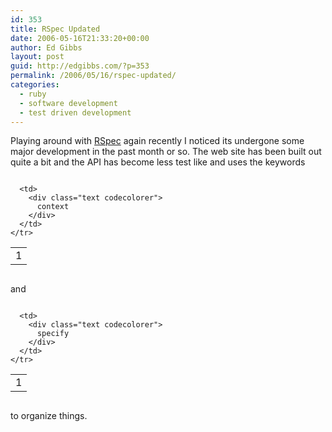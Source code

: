 ```yaml
---
id: 353
title: RSpec Updated
date: 2006-05-16T21:33:20+00:00
author: Ed Gibbs
layout: post
guid: http://edgibbs.com/?p=353
permalink: /2006/05/16/rspec-updated/
categories:
  - ruby
  - software development
  - test driven development
---
```

Playing around with [RSpec](http://rspec.rubyforge.org/) again recently I noticed its undergone some major development in the past month or so. The web site has been built out quite a bit and the API has become less test like and uses the keywords

<div class="codecolorer-container text vibrant overflow-off" style="overflow:auto;white-space:nowrap;">
  <table cellspacing="0" cellpadding="0">
    <tr>
      <td class="line-numbers">
        <div>
          1<br />
        </div>
      </td>
      
      <td>
        <div class="text codecolorer">
          context
        </div>
      </td>
    </tr>
  </table>
</div>

and

<div class="codecolorer-container text vibrant overflow-off" style="overflow:auto;white-space:nowrap;">
  <table cellspacing="0" cellpadding="0">
    <tr>
      <td class="line-numbers">
        <div>
          1<br />
        </div>
      </td>
      
      <td>
        <div class="text codecolorer">
          specify
        </div>
      </td>
    </tr>
  </table>
</div>

to organize things.